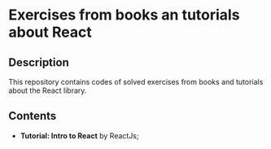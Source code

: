 # Exercises from books an tutorials about React

## Description

This repository contains codes of solved exercises from books and tutorials about the React library.

## Contents

* **Tutorial: Intro to React** by ReactJs;

